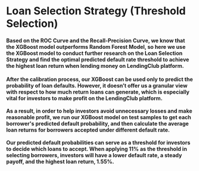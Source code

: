 # Loan Selection Strategy (Threshold Selection)
#### Based on the ROC Curve and the Recall-Precision Curve, we know that the XGBoost model outperforms Random Forest Model, so here we use the XGBoost model to conduct further research on the Loan Selection Strategy and find the optimal predicted default rate threshold to achieve the highest loan return when lending money on LendingClub platform.

#### After the calibration process, our XGBoost can be used only to predict the probability of loan defaults. However, it doesn’t offer us a granular view with respect to how much return loans can generate, which is especially vital for investors to make profit on the LendingClub platform. <br><br> As a result, in order to help investors avoid unnecessary losses and make reasonable profit, we run our XGBoost model on test samples to get each borrower's predicted default probability, and then calculate the average loan returns for borrowers accepted under different default rate. <br><br> Our predicted default probabilities can serve as a threshold for investors to decide which loans to accept. When applying 11% as the threshold in selecting borrowers, investors will have a lower default rate, a steady payoff, and the highest loan return, 1.55%.





